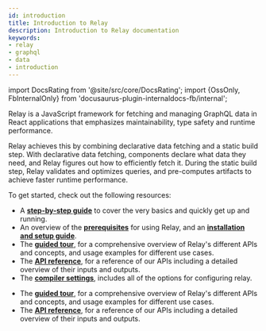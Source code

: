 ```yaml
---
id: introduction
title: Introduction to Relay
description: Introduction to Relay documentation
keywords:
- relay
- graphql
- data
- introduction
---
```


import DocsRating from '@site/src/core/DocsRating';
import {OssOnly, FbInternalOnly} from 'docusaurus-plugin-internaldocs-fb/internal';

Relay is a JavaScript framework for fetching and managing GraphQL data in React applications that emphasizes maintainability, type safety and runtime performance.

Relay achieves this by combining declarative data fetching and a static build step. With declarative data fetching, components declare what data they need, and Relay figures out how to efficiently fetch it. During the static build step, Relay validates and optimizes queries, and pre-computes artifacts to achieve faster runtime performance.

To get started, check out the following resources:

<OssOnly>

- A **[step-by-step guide](./getting-started/step-by-step-guide/)** to cover the very basics and quickly get up and running.
- An overview of the **[prerequisites](./getting-started/prerequisites/)** for using Relay, and an **[installation and setup guide](./getting-started/installation-and-setup/)**.
- The **[guided tour](./guided-tour/)**, for a comprehensive overview of Relay's different APIs and concepts, and usage examples for different use cases.
- The **[API reference](./api-reference/relay-environment-provider/)**, for a reference of our APIs including a detailed overview of their inputs and outputs.
- The **[compiler settings](https://github.com/facebook/relay/tree/main/packages/relay-compiler#configuration)**, includes all of the options for configuring  relay.

</OssOnly>

<FbInternalOnly>

- The **[guided tour](./guided-tour/)**, for a comprehensive overview of Relay's different APIs and concepts, and usage examples for different use cases.
- The **[API reference](./api-reference/relay-environment-provider/)**, for a reference of our APIs including a detailed overview of their inputs and outputs.

</FbInternalOnly>

<DocsRating />
